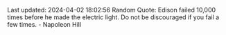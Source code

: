 Last updated: 2024-04-02 18:02:56
Random Quote: Edison failed 10,000 times before he made the electric light. Do not be discouraged if you fail a few times. - Napoleon Hill